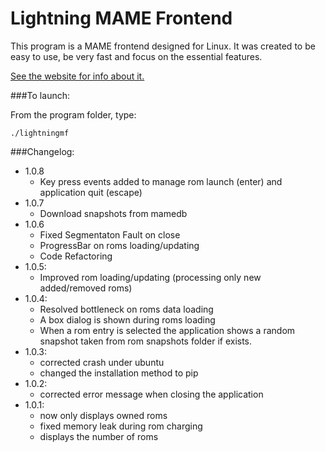 Lightning MAME Frontend
=======================

This program is a MAME frontend designed for Linux. It was created to be easy to use, be very fast and focus on the essential features.

[See the website for info about it.](http://lightningmf.neoname.eu)

###To launch:

From the program folder, type:

    ./lightningmf

###Changelog:
- 1.0.8
  - Key press events added to manage rom launch (enter) and application quit (escape)
- 1.0.7
  - Download snapshots from mamedb
- 1.0.6
  - Fixed Segmentaton Fault on close
  - ProgressBar on roms loading/updating
  - Code Refactoring
- 1.0.5:
  - Improved rom loading/updating (processing only new added/removed roms)
- 1.0.4:
  - Resolved bottleneck on roms data loading
  - A box dialog is shown during roms loading
  - When a rom entry is selected the application shows a random snapshot taken from rom snapshots folder if exists.
- 1.0.3:
  - corrected crash under ubuntu
  - changed the installation method to pip
- 1.0.2:
  - corrected error message when closing the application
- 1.0.1:
  - now only displays owned roms
  - fixed memory leak during rom charging
  - displays the number of roms
